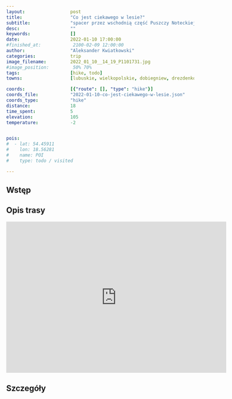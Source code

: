 ```yaml
---
layout:                 post
title:                  "Co jest ciekawego w lesie?"
subtitle:               "spacer przez wschodnią część Puszczy Noteckiej, ścieżka"
desc:                   ""
keywords:               []
date:                   2022-01-10 17:00:00
#finished_at:            2100-02-09 12:00:00
author:                 "Aleksander Kwiatkowski"
categories:             trip
image_filename:         2022_01_10__14_19_P1101731.jpg
#image_position:         50% 70%
tags:                   [hike, todo]
towns:                  [lubuskie, wielkopolskie, dobiegniew, drezdenko, krzyz_wielkopolski]

coords:                 [{"route": [], "type": "hike"}]
coords_file:            "2022-01-10-co-jest-ciekawego-w-lesie.json"
coords_type:            "hike"
distance:               18
time_spent:             5
elevation:              105
temperature:            -2


pois:
#  - lat: 54.45911
#    lon: 18.56281
#    name: POI
#    type: todo / visited

---
```



## Wstęp

## Opis trasy

<iframe height='405' width='590' frameborder='0' allowtransparency='true' scrolling='no' src='https://www.strava.com/activities/6502787967/embed/4f43bfa46c57dec776f1098a3e3e75280e8b2f09'></iframe>

## Szczegóły
